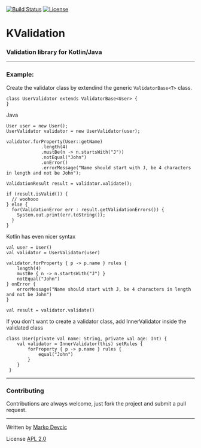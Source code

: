 [![Build Status](https://travis-ci.org/deva666/KValidation.svg?branch=master)](https://travis-ci.org/deva666/KValidation) [![License](https://img.shields.io/badge/License-Apache%202.0-blue.svg)](https://opensource.org/licenses/Apache-2.0)

# KValidation 

### Validation library for Kotlin/Java ###

---------------
### Example: ###

Create the validator class by extendind the generic `ValidatorBase<T>` class.

```
class UserValidator extends ValidatorBase<User> {
}
```

Java

```
User user = new User();
UserValidator validator = new UserValidator(user);

validator.forProperty(User::getName)
             .length(4)
             .mustBe(n -> n.startsWith("J"))
             .notEqual("John")
             .onError()
             .errorMessage("Name should start with J, be 4 characters in length and not be John");

ValidationResult result = validator.validate();

if (result.isValid()) {
  // woohooo
} else {
  for(ValidationError err : result.getValidationErrors()) {
    System.out.print(err.toString());
  }
}
```

Kotlin has even nicer syntax

```
val user = User()
val validator = UserValidator(user)
    
validator.forProperty { p -> p.name } rules {
    length(4)
    mustBe { n -> n.startsWith("J") }
    notEqual("John")
} onError {
    errorMessage("Name should start with J, be 4 characters in length and not be John")
}
    
val result = validator.validate()
```

If you don't want to create a validator class, add InnerValidator inside the validated class

```
class User(private val name: String, private val age: Int) {
    val validator = InnerValidator(this) setRules {
        forProperty { p -> p.name } rules {
            equal("John")
        }
    }
 }
```
----------------------------------------------------
### Contributing ###
Contributions are always welcome, just fork the project and submit a pull request.

---------------------------------------------------

Written by [Marko Devcic](http://www.markodevcic.com)

License [APL 2.0 ](http://www.apache.org/licenses/LICENSE-2.0)
